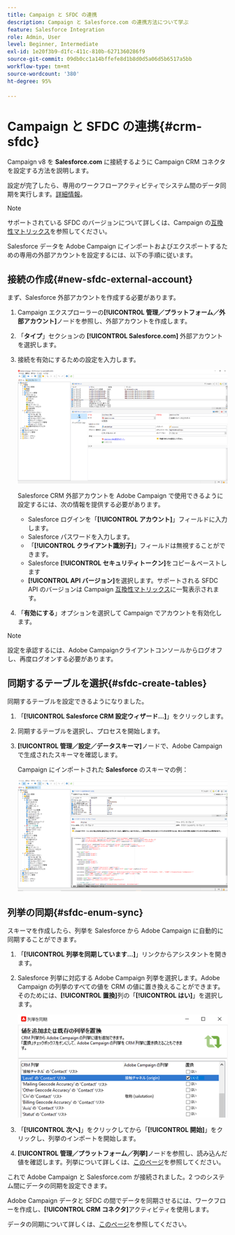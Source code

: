 ```yaml
---
title: Campaign と SFDC の連携
description: Campaign と Salesforce.com の連携方法について学ぶ
feature: Salesforce Integration
role: Admin, User
level: Beginner, Intermediate
exl-id: 1e20f3b9-d1fc-411c-810b-6271360286f9
source-git-commit: 09db0cc1a14bffefe8d1b8d0d5a06d5b6517a5bb
workflow-type: tm+mt
source-wordcount: '380'
ht-degree: 95%

---
```


# Campaign と SFDC の連携{#crm-sfdc}

Campaign v8 を **Salesforce.com** に接続するように Campaign CRM コネクタを設定する方法を説明します。

設定が完了したら、専用のワークフローアクティビティでシステム間のデータ同期を実行します。[詳細情報](crm-data-sync.md)。

>[!NOTE]
>
>サポートされている SFDC のバージョンについて詳しくは、Campaign の[互換性マトリックス](../start/compatibility-matrix.md)を参照してください。

Salesforce データを Adobe Campaign にインポートおよびエクスポートするための専用の外部アカウントを設定するには、以下の手順に従います。

## 接続の作成{#new-sfdc-external-account}

まず、Salesforce 外部アカウントを作成する必要があります。

1. Campaign エクスプローラーの&#x200B;**[!UICONTROL 管理／プラットフォーム／外部アカウント]**&#x200B;ノードを参照し、外部アカウントを作成します。
1. 「**タイプ**」セクションの **[!UICONTROL Salesforce.com]** 外部アカウントを選択します。
1. 接続を有効にするための設定を入力します。

   ![](assets/sfdc-external-account.png)

   Salesforce CRM 外部アカウントを Adobe Campaign で使用できるように設定するには、次の情報を提供する必要があります。

   * Salesforce ログインを「**[!UICONTROL アカウント]**」フィールドに入力します。
   * Salesforce パスワードを入力します。
   * 「**[!UICONTROL クライアント識別子]**」フィールドは無視することができます。
   * Salesforce **[!UICONTROL セキュリティトークン]**&#x200B;をコピー＆ペーストします
   * **[!UICONTROL API バージョン]**&#x200B;を選択します。サポートされる SFDC API のバージョンは Campaign [互換性マトリックス](../start/compatibility-matrix.md)に一覧表示されます。

1. 「**有効にする**」オプションを選択して Campaign でアカウントを有効化します。

>[!NOTE]
>
>設定を承認するには、Adobe Campaignクライアントコンソールからログオフし、再度ログオンする必要があります。

## 同期するテーブルを選択{#sfdc-create-tables}

同期するテーブルを設定できるようになりました。

1. 「**[!UICONTROL Salesforce CRM 設定ウィザード...]**」をクリックします。
1. 同期するテーブルを選択し、プロセスを開始します。
1. **[!UICONTROL 管理／設定／データスキーマ]**&#x200B;ノードで、Adobe Campaign で生成されたスキーマを確認します。

   Campaign にインポートされた **Salesforce** のスキーマの例：

   ![](assets/sfdc-schemas.png)

## 列挙の同期{#sfdc-enum-sync}

スキーマを作成したら、列挙を Salesforce から Adobe Campaign に自動的に同期することができます。

1. 「**[!UICONTROL 列挙を同期しています...]**」リンクからアシスタントを開きます。
1. Salesforce 列挙に対応する Adobe Campaign 列挙を選択します。Adobe Campaign の列挙のすべての値を CRM の値に置き換えることができます。そのためには、**[!UICONTROL 置換]**&#x200B;列の「**[!UICONTROL はい]**」を選択します。

   ![](assets/sfdc-enum.png)

1. 「**[!UICONTROL 次へ]**」をクリックしてから「**[!UICONTROL 開始]**」をクリックし、列挙のインポートを開始します。

1. **[!UICONTROL 管理／プラットフォーム／列挙]**&#x200B;ノードを参照し、読み込んだ値を確認します。列挙について詳しくは、[このページ](../config/ui-settings.md#enumerations)を参照してください。

これで Adobe Campaign と Salesforce.com が接続されました。2 つのシステム間にデータの同期を設定できます。

Adobe Campaign データと SFDC の間でデータを同期させるには、ワークフローを作成し、**[!UICONTROL CRM コネクタ]**&#x200B;アクティビティを使用します。

データの同期について詳しくは、[このページ](crm-data-sync.md)を参照してください。
